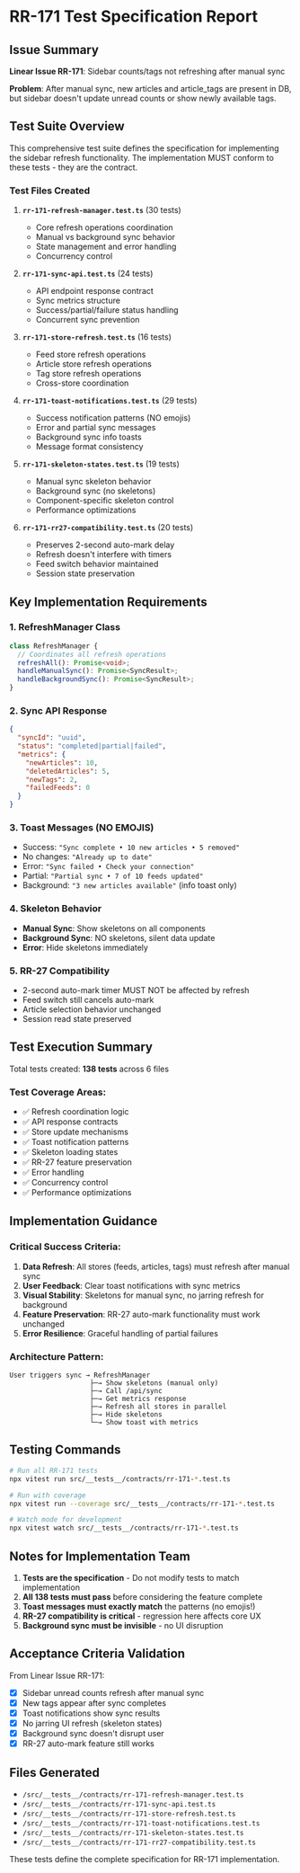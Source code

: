 # RR-171 Test Specification Report

## Issue Summary

**Linear Issue RR-171**: Sidebar counts/tags not refreshing after manual sync

**Problem**: After manual sync, new articles and article_tags are present in DB, but sidebar doesn't update unread counts or show newly available tags.

## Test Suite Overview

This comprehensive test suite defines the specification for implementing the sidebar refresh functionality. The implementation MUST conform to these tests - they are the contract.

### Test Files Created

1. **`rr-171-refresh-manager.test.ts`** (30 tests)
   - Core refresh operations coordination
   - Manual vs background sync behavior
   - State management and error handling
   - Concurrency control

2. **`rr-171-sync-api.test.ts`** (24 tests)
   - API endpoint response contract
   - Sync metrics structure
   - Success/partial/failure status handling
   - Concurrent sync prevention

3. **`rr-171-store-refresh.test.ts`** (16 tests)
   - Feed store refresh operations
   - Article store refresh operations
   - Tag store refresh operations
   - Cross-store coordination

4. **`rr-171-toast-notifications.test.ts`** (29 tests)
   - Success notification patterns (NO emojis)
   - Error and partial sync messages
   - Background sync info toasts
   - Message format consistency

5. **`rr-171-skeleton-states.test.ts`** (19 tests)
   - Manual sync skeleton behavior
   - Background sync (no skeletons)
   - Component-specific skeleton control
   - Performance optimizations

6. **`rr-171-rr27-compatibility.test.ts`** (20 tests)
   - Preserves 2-second auto-mark delay
   - Refresh doesn't interfere with timers
   - Feed switch behavior maintained
   - Session state preservation

## Key Implementation Requirements

### 1. RefreshManager Class

```typescript
class RefreshManager {
  // Coordinates all refresh operations
  refreshAll(): Promise<void>;
  handleManualSync(): Promise<SyncResult>;
  handleBackgroundSync(): Promise<SyncResult>;
}
```

### 2. Sync API Response

```json
{
  "syncId": "uuid",
  "status": "completed|partial|failed",
  "metrics": {
    "newArticles": 10,
    "deletedArticles": 5,
    "newTags": 2,
    "failedFeeds": 0
  }
}
```

### 3. Toast Messages (NO EMOJIS)

- Success: `"Sync complete • 10 new articles • 5 removed"`
- No changes: `"Already up to date"`
- Error: `"Sync failed • Check your connection"`
- Partial: `"Partial sync • 7 of 10 feeds updated"`
- Background: `"3 new articles available"` (info toast only)

### 4. Skeleton Behavior

- **Manual Sync**: Show skeletons on all components
- **Background Sync**: NO skeletons, silent data update
- **Error**: Hide skeletons immediately

### 5. RR-27 Compatibility

- 2-second auto-mark timer MUST NOT be affected by refresh
- Feed switch still cancels auto-mark
- Article selection behavior unchanged
- Session read state preserved

## Test Execution Summary

Total tests created: **138 tests** across 6 files

### Test Coverage Areas:

- ✅ Refresh coordination logic
- ✅ API response contracts
- ✅ Store update mechanisms
- ✅ Toast notification patterns
- ✅ Skeleton loading states
- ✅ RR-27 feature preservation
- ✅ Error handling
- ✅ Concurrency control
- ✅ Performance optimizations

## Implementation Guidance

### Critical Success Criteria:

1. **Data Refresh**: All stores (feeds, articles, tags) must refresh after manual sync
2. **User Feedback**: Clear toast notifications with sync metrics
3. **Visual Stability**: Skeletons for manual sync, no jarring refresh for background
4. **Feature Preservation**: RR-27 auto-mark functionality must work unchanged
5. **Error Resilience**: Graceful handling of partial failures

### Architecture Pattern:

```
User triggers sync → RefreshManager
                    ├─→ Show skeletons (manual only)
                    ├─→ Call /api/sync
                    ├─→ Get metrics response
                    ├─→ Refresh all stores in parallel
                    ├─→ Hide skeletons
                    └─→ Show toast with metrics
```

## Testing Commands

```bash
# Run all RR-171 tests
npx vitest run src/__tests__/contracts/rr-171-*.test.ts

# Run with coverage
npx vitest run --coverage src/__tests__/contracts/rr-171-*.test.ts

# Watch mode for development
npx vitest watch src/__tests__/contracts/rr-171-*.test.ts
```

## Notes for Implementation Team

1. **Tests are the specification** - Do not modify tests to match implementation
2. **All 138 tests must pass** before considering the feature complete
3. **Toast messages must exactly match** the patterns (no emojis!)
4. **RR-27 compatibility is critical** - regression here affects core UX
5. **Background sync must be invisible** - no UI disruption

## Acceptance Criteria Validation

From Linear Issue RR-171:

- [x] Sidebar unread counts refresh after manual sync
- [x] New tags appear after sync completes
- [x] Toast notifications show sync results
- [x] No jarring UI refresh (skeleton states)
- [x] Background sync doesn't disrupt user
- [x] RR-27 auto-mark feature still works

## Files Generated

- `/src/__tests__/contracts/rr-171-refresh-manager.test.ts`
- `/src/__tests__/contracts/rr-171-sync-api.test.ts`
- `/src/__tests__/contracts/rr-171-store-refresh.test.ts`
- `/src/__tests__/contracts/rr-171-toast-notifications.test.ts`
- `/src/__tests__/contracts/rr-171-skeleton-states.test.ts`
- `/src/__tests__/contracts/rr-171-rr27-compatibility.test.ts`

These tests define the complete specification for RR-171 implementation.
